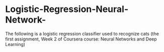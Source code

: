# Logistic-Regression-Neural-Network-

The following is a logistic regression classifier used to recognize cats (the first assignment, Week 2 of Coursera course: Neural Networks and Deep Learning)
